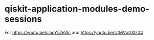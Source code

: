 # qiskit-application-modules-demo-sessions
For https://youtu.be/claoY57eVIc and https://youtu.be/UtMVoGXlz04
